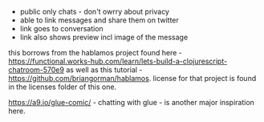 - public only chats - don't owrry about privacy
- able to link messages and share them on twitter
- link goes to conversation
- link also shows preview incl image of the message

this borrows from the hablamos project found here - https://functional.works-hub.com/learn/lets-build-a-clojurescript-chatroom-570e9 as well as this tutorial - https://github.com/briangorman/hablamos. license for that project is found in the licenses folder of this one.

https://a9.io/glue-comic/ - chatting with glue - is another major inspiration here.
